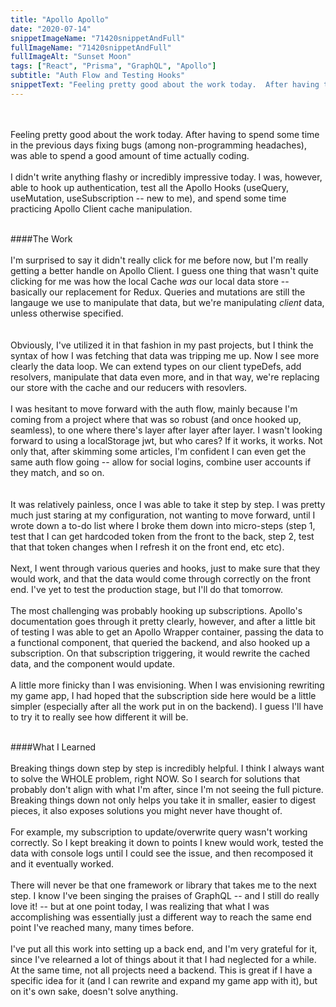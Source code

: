 ```yaml
---
title: "Apollo Apollo"
date: "2020-07-14"
snippetImageName: "71420snippetAndFull"
fullImageName: "71420snippetAndFull"
fullImageAlt: "Sunset Moon"
tags: ["React", "Prisma", "GraphQL", "Apollo"]
subtitle: "Auth Flow and Testing Hooks"
snippetText: "Feeling pretty good about the work today.  After having to spend some time in the previous days fixing bugs (among non-programming headaches), was able to spend a good amount of time actually coding."
---
```


<br>
<br>
Feeling pretty good about the work today.  After having to spend some time in the previous days fixing bugs (among non-programming headaches), was able to spend a good amount of time actually coding.
<br>
<br>
I didn't write anything flashy or incredibly impressive today.  I was, however, able to hook up authentication, test all the Apollo Hooks (useQuery, useMutation, useSubscription -- new to me), and spend some time practicing Apollo Client cache manipulation.
<br>
<br>

####The Work
<br>
<br>
I'm surprised to say it didn't really click for me before now, but I'm really getting a better handle on Apollo Client.  I guess one thing that wasn't quite clicking for me was how the local Cache <em>was</em> our local data store -- basically our replacement for Redux.  Queries and mutations are still the langauge we use to manipulate that data, but we're manipulating <em>client</em> data, unless otherwise specified.  
<br>
<br>
Obviously, I've utilized it in that fashion in my past projects, but I think the syntax of how I was fetching that data was tripping me up.  Now I see more clearly the data loop.  We can extend types on our client typeDefs, add resolvers, manipulate that data even more, and in that way, we're replacing our store with the cache and our reducers with resovlers.
<br>
<br>
I was hesitant to move forward with the auth flow, mainly because I'm coming from a project where that was so robust (and once hooked up, seamless), to one where there's layer after layer after layer.  I wasn't looking forward to using a localStorage jwt, but who cares?  If it works, it works.  Not only that, after skimming some articles, I'm confident I can even get the same auth flow going -- allow for social logins, combine user accounts if they match, and so on.  
<br>
<br>
It was relatively painless, once I was able to take it step by step.  I was pretty much just staring at my configuration, not wanting to move forward, until I wrote down a to-do list where I broke them down into micro-steps (step 1, test that I can get hardcoded token from the front to the back, step 2, test that that token changes when I refresh it on the front end, etc etc).
<br>
<br>
Next, I went through various queries and hooks, just to make sure that they would work, and that the data would come through correctly on the front end.  I've yet to test the production stage, but I'll do that tomorrow.
<br>
<br>
The most challenging was probably hooking up subscriptions.  Apollo's documentation goes through it pretty clearly, however, and after a little bit of testing I was able to get an Apollo Wrapper container, passing the data to a functional component, that queried the backend, and also hooked up a subscription.  On that subscription triggering, it would rewrite the cached data, and the component would update.
<br>
<br>
A little more finicky than I was envisioning.  When I was envisioning rewriting my game app, I had hoped that the subscription side here would be a little simpler (especially after all the work put in on the backend).  I guess I'll have to try it to really see how different it will be.
<br>
<br>

####What I Learned
<br>
<br>
Breaking things down step by step is incredibly helpful.  I think I always want to solve the WHOLE problem, right NOW.  So I search for solutions that probably don't align with what I'm after, since I'm not seeing the full picture.  Breaking things down not only helps you take it in smaller, easier to digest pieces, it also exposes solutions you might never have thought of.
<br>
<br>
For example, my subscription to update/overwrite query wasn't working correctly.  So I kept breaking it down to points I knew would work, tested the data with console logs until I could see the issue, and then recomposed it and it eventually worked.
<br>
<br>
There will never be that one framework or library that takes me to the next step.  I know I've been singing the praises of GraphQL -- and I still do really love it! -- but at one point today, I was realizing that what I was accomplishing was essentially just a different way to reach the same end point I've reached many, many times before.
<br>
<br>
I've put all this work into setting up a back end, and I'm very grateful for it, since I've relearned a lot of things about it that I had neglected for a while.  At the same time, not all projects need a backend.  This is great if I have a specific idea for it (and I can rewrite and expand my game app with it), but on it's own sake, doesn't solve anything.
<br>
<br>
